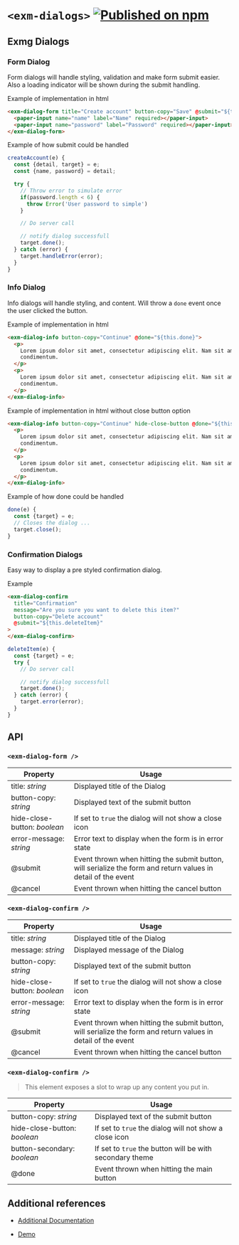 # `<exm-dialogs>` [![Published on npm](https://img.shields.io/npm/v/@exmg/exm-dialogs.svg)](https://www.npmjs.com/package/@exmg/exm-dialogs)

## Exmg Dialogs

### Form Dialog

Form dialogs will handle styling, validation and make form submit easier. Also a loading indicator will be shown during the submit handling.

Example of implementation in html

```html
<exm-dialog-form title="Create account" button-copy="Save" @submit="${this.createAccount}">
  <paper-input name="name" label="Name" required></paper-input>
  <paper-input name="password" label="Password" required></paper-input>
</exm-dialog-form>
```

Example of how submit could be handled

```js
createAccount(e) {
  const {detail, target} = e;
  const {name, password} = detail;

  try {
    // Throw error to simulate error
    if(password.length < 6) {
      throw Error('User password to simple')
    }

    // Do server call

    // notify dialog successfull
    target.done();
  } catch (error) {
    target.handleError(error);
  }
}
```

### Info Dialog

Info dialogs will handle styling, and content. Will throw a `done` event once the user clicked the button.

Example of implementation in html

```html
<exm-dialog-info button-copy="Continue" @done="${this.done}">
  <p>
    Lorem ipsum dolor sit amet, consectetur adipiscing elit. Nam sit amet pharetra turpis. Nullam tincidunt aliquet
    condimentum.
  </p>
  <p>
    Lorem ipsum dolor sit amet, consectetur adipiscing elit. Nam sit amet pharetra turpis. Nullam tincidunt aliquet
    condimentum.
  </p>
</exm-dialog-info>
```

Example of implementation in html without close button option

```html
<exm-dialog-info button-copy="Continue" hide-close-button @done="${this.done}">
  <p>
    Lorem ipsum dolor sit amet, consectetur adipiscing elit. Nam sit amet pharetra turpis. Nullam tincidunt aliquet
    condimentum.
  </p>
  <p>
    Lorem ipsum dolor sit amet, consectetur adipiscing elit. Nam sit amet pharetra turpis. Nullam tincidunt aliquet
    condimentum.
  </p>
</exm-dialog-info>
```

Example of how done could be handled

```js
done(e) {
  const {target} = e;
  // Closes the dialog ...
  target.close();
}
```

### Confirmation Dialogs

Easy way to display a pre styled confirmation dialog.

Example

```html
<exm-dialog-confirm
  title="Confirmation"
  message="Are you sure you want to delete this item?"
  button-copy="Delete account"
  @submit="${this.deleteItem}"
>
</exm-dialog-confirm>
```

```js
deleteItem(e) {
  const {target} = e;
  try {
    // Do server call

    // notify dialog successfull
    target.done();
  } catch (error) {
    target.error(error);
  }
}
```

## API

### `<exm-dialog-form />`

| Property                     | Usage                                                                                                         |
| ---------------------------- | ------------------------------------------------------------------------------------------------------------- |
| title: _string_              | Displayed title of the Dialog                                                                                 |
| button-copy: _string_        | Displayed text of the submit button                                                                           |
| hide-close-button: _boolean_ | If set to `true` the dialog will not show a close icon                                                        |
| error-message: _string_      | Error text to display when the form is in error state                                                         |
| @submit                      | Event thrown when hitting the submit button, will serialize the form and return values in detail of the event |
| @cancel                      | Event thrown when hitting the cancel button                                                                   |

### `<exm-dialog-confirm />`

| Property                     | Usage                                                                                                         |
| ---------------------------- | ------------------------------------------------------------------------------------------------------------- |
| title: _string_              | Displayed title of the Dialog                                                                                 |
| message: _string_            | Displayed message of the Dialog                                                                               |
| button-copy: _string_        | Displayed text of the submit button                                                                           |
| hide-close-button: _boolean_ | If set to `true` the dialog will not show a close icon                                                        |
| error-message: _string_      | Error text to display when the form is in error state                                                         |
| @submit                      | Event thrown when hitting the submit button, will serialize the form and return values in detail of the event |
| @cancel                      | Event thrown when hitting the cancel button                                                                   |

### `<exm-dialog-confirm />`

> This element exposes a slot to wrap up any content you put in.

| Property                     | Usage                                                    |
| ---------------------------- | -------------------------------------------------------- |
| button-copy: _string_        | Displayed text of the submit button                      |
| hide-close-button: _boolean_ | If set to `true` the dialog will not show a close icon   |
| button-secondary: _boolean_  | If set to `true` the button will be with secondary theme |
| @done                        | Event thrown when hitting the main button                |

## Additional references

- [Additional Documentation](https://exmg.github.io/exmachina-web-components/ExmCopyToClipboard.html)

- [Demo](https://exmg.github.io/exmachina-web-components/demo/?el=exm-copy-to-clipboard)
